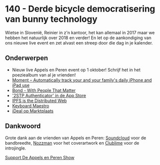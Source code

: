 # 140 - Derde bicycle democratisering van bunny technology

<p>Wietse in Slovenië, Reinier in z'n kantoor, het kan allemaal in 2017 maar we hebben het natuurlijk over 2018 en verder! En let op de aankondiging van ons nieuwe live event en zet alvast een streep door die dag in je kalender.</p>

<h2>Onderwerpen</h2>

<ul>
<li>Nieuw live Appels en Peren event op 1 oktober! Schrijf het in het poeziealbum van al je vrienden!</li>
<li><a href="https://inthemoment.io/" rel="nofollow">Moment – Automatically track your and your family's daily iPhone and iPad use</a></li>
<li><a href="http://www.getbond.co/" rel="nofollow">Bond - With People That Matter</a></li>
<li><a href="https://itunes.apple.com/nl/app/2stp-authenticator/id954311670?mt=8&amp;ls=1&amp;ign-mpt=uo%3D4" rel="nofollow">'2STP Authenticator' in de App Store</a></li>
<li><a href="https://ipfs.io/" rel="nofollow">IPFS is the Distributed Web</a></li>
<li><a href="https://www.keyboardmaestro.com" rel="nofollow">Keyboard Maestro</a></li>
<li><a href="http://help.marktplaats.nl/help/accounts_marktplaats/mijn_berichten/i/betaalverzoeken-versturen-en-ontvangen-via-mijn-berichten" rel="nofollow">iDeal op Marktplaats</a></li>
</ul>

<h2>Dankwoord</h2>

<p>Grote dank aan de vrienden van Appels en Peren: <a href="http://soundcloud.com" rel="nofollow">Soundcloud</a> voor de bandbreedte, <a href="http://www.nozzman.com/" rel="nofollow">Nozzman</a> voor het coverartwork en <a href="http://twitter.com/#!/clublime" rel="nofollow">Clublime</a> voor de introjingle.</p><p><a href="https://www.patreon.com/appelsenperenshow" rel="payment">Support De Appels en Peren Show</a></p>